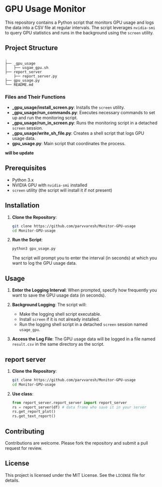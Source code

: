 # GPU Usage Monitor

This repository contains a Python script that monitors GPU usage and logs the data into a CSV file at regular intervals. The script leverages `nvidia-smi` to query GPU statistics and runs in the background using the `screen` utility.

## Project Structure

```
.
├── _gpu_usage
│   ├── usgae_gpu.sh
├── report_server
    ├── report_server.py
├── gpu_usage.py
└── README.md
```

### Files and Their Functions

- **_gpu_usage/install_screen.py**: Installs the `screen` utility.
- **_gpu_usage/run_commands.py**: Executes necessary commands to set up and run the monitoring script.
- **_gpu_usage/run_in_screen.py**: Runs the monitoring script in a detached `screen` session.
- **_gpu_usage/write_sh_file.py**: Creates a shell script that logs GPU usage data.
- **gpu_usage.py**: Main script that coordinates the process.


**will be update**
## Prerequisites

- Python 3.x
- NVIDIA GPU with `nvidia-smi` installed
- `screen` utility (the script will install it if not present)

## Installation

1. **Clone the Repository**:
   ```bash
   git clone https://github.com/parvvaresh/Monitor-GPU-usage
   cd Monitor-GPU-usage
   ```

2. **Run the Script**:
   ```bash
   python3 gpu_usage.py
   ```
   The script will prompt you to enter the interval (in seconds) at which you want to log the GPU usage data.

## Usage

1. **Enter the Logging Interval**:
   When prompted, specify how frequently you want to save the GPU usage data (in seconds).

2. **Background Logging**:
   The script will:
   - Make the logging shell script executable.
   - Install `screen` if it is not already installed.
   - Run the logging shell script in a detached `screen` session named `usage_gpu`.

3. **Access the Log File**:
   The GPU usage data will be logged in a file named `result.csv` in the same directory as the script.


## report server
1. **Clone the Repository**:
   ```bash
   git clone https://github.com/parvvaresh/Monitor-GPU-usage
   cd Monitor-GPU-usage
   ```

2. **Use class**:
   ```python
   from report_server.report_server import report_server
   rs = report_server(df) # data frame who save it in your server
   rs.get_report_plot()
   rs.get_text_report()
   ```




## Contributing

Contributions are welcome. Please fork the repository and submit a pull request for review.

## License

This project is licensed under the MIT License. See the `LICENSE` file for details.